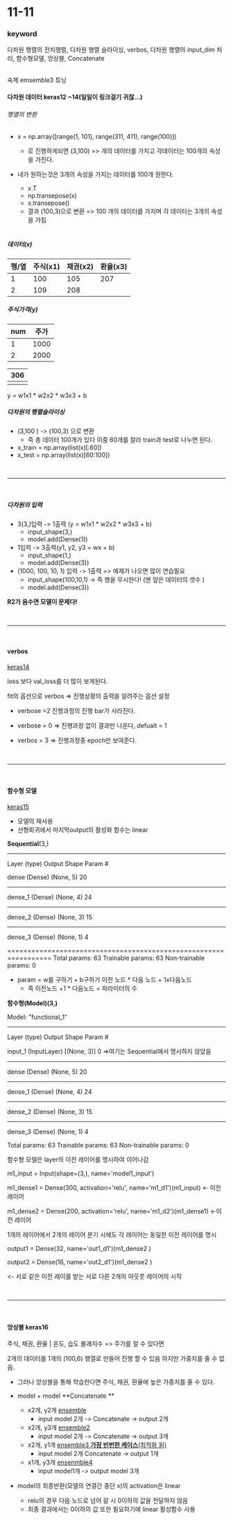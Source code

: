 # 11-11 

### keyword

다차원 행렬의 전치행렬, 다차원 행렬 슬라이싱, verbos, 다차원 행렬의 input_dim 처리, 함수형모델, 앙상블, Concatenate 

## 

숙제 emsemble3  튜닝

#### 다차원 데이터 keras12 ~14(일일이 링크걸기 귀찮...)

###### 행열의 변환

- x = np.array([range(1, 101), range(311, 411), range(100)]) 
  - 로 진행하게되면 (3,100) => 개의 데이터를 가지고  각데이터는 100개의 속성을 가진다.

- 내가 원하는것은 3개의 속성을 가지는 데이터를 100개 원한다. 

  - x.T
  - np.transepose(x)
  - x.transepose()
  - 결과 (100,3)으로 변환 => 100 개의 데이터를 가지며 각 데이터는 3개의 속성을 가짐

  <br>

##### 데이터(x)

| 행/열 | 주식(x1) | 채권(x2) | 환율(x3) |
| ----- | -------- | -------- | -------- |
| 1     | 100      | 105      | 207      |
| 2     | 109      | 208      |          |



##### 주식가격(y)

| num  | 주가 |
| ---- | ---- |
| 1    | 1000 |
| 2    | 2000 |

| 306  |
| ---- |
|      |

y = w1x1 * w2x2 * w3x3 + b

##### 다차원의 행렬슬라이싱

- (3,100 ) -> (100,3) 으로 변환
  - 즉 총 데이터 100개가 있다 이중 60개를 잘라 train과 test로 나누면 된다.
- x_train = np.array(list(x)[:60]) 
- x_test = np.array(list(x)[60:100])

<br>

----------------------------------

<br>

##### 다차원의 입력 

- 3(3,)입력 -> 1출력 (y = w1x1 * w2x2 * w3x3 + b)
  - input_shape(3,)
  - model.add(Dense(1))
- 1입력 -> 3출력(y1, y2, y3 =  wx + b)
  - input_shape(1,)
  - model.add(Dense(3))
- (1000, 100, 10, 1) 입력 -> 1출력 => 예제가 나오면 많이 연습필요
  - input_shape(100,10,1) -> 즉 행을 무시한다! (맨 앞은 데이터의 갯수 )
  - model.add(Dense(3))



**R2가 음수면 모델이 문제다!**



<br>

-----------

<br>

#### verbos 

<a href='https://github.com/Kmmanki/bit_seoul/blob/main/keras/keras14_verbose.py'>keras14</a>

loss 보다 val_loss를 더 많이 보게된다.

fit의 옵션으로  verbos => 진행상황의 출력을 알려주는 옵션 설정

- verbose =2 진행과정의 진행 bar가 사라진다.

-  verbose = 0 => 진행과정 없이 결과만 나온다, defualt = 1
- verbos = 3 => 진행과정중 epoch만 보여준다.

<br>

----------------

<br>

#### 함수형 모델 
<a href='https://github.com/Kmmanki/bit_seoul/blob/main/keras/keras15_hammsu.py'>keras15</a> 

- 모델의 재사용
- 선형회귀에서 마지막output의 활성화 함수는 linear

**Sequential**(3,)

_________________________________________________________________
Layer (type)                 Output Shape              Param #

dense (Dense)                (None, 5)                 20
_________________________________________________________________
dense_1 (Dense)              (None, 4)                 24
_________________________________________________________________
dense_2 (Dense)              (None, 3)                 15
_________________________________________________________________
dense_3 (Dense)              (None, 1)                 4

=================================================================
Total params: 63
Trainable params: 63
Non-trainable params: 0

- param = w를 구하기 + b구하기  이전 노드 * 다음 노드 + 1x다음노드
  - 즉 이전노드 +1 * 다음노드  = 파라미터의 수 

**함수형(Model)(3,)**

Model: "functional_1"
_________________________________________________________________
Layer (type)                 Output Shape              Param #

input_1 (InputLayer)         [(None, 3)]               0 =>여기는 Sequential에서 명시하지 않았음
_________________________________________________________________
dense (Dense)                (None, 5)                 20
_________________________________________________________________
dense_1 (Dense)              (None, 4)                 24
_________________________________________________________________
dense_2 (Dense)              (None, 3)                 15
_________________________________________________________________
dense_3 (Dense)              (None, 1)                 4

Total params: 63
Trainable params: 63
Non-trainable params: 0



함수형 모델은 layer의 이전 레이어를 명시하여 이어나감



m1_input = Input(shape=(3,), name='model1_input')

m1_dense1 = Dense(300, activation='relu', name='m1_d1')(m1_input)  <- 이전 레이어

m1_dense2 = Dense(200, activation='relu', name='m1_d2')(m1_dense1) <-이전 레이어



1개의 레이어에서 2개의 레이어 분기 시에도 각 레이어는 동일한 이전 레이어를 명시



output1 = Dense(32, name='out1_d1')(m1_dense2 ) 

output2 = Dense(16, name='out2_d1')(m1_dense2 )



<- 서로 같은 이전 레이를 받는 서로 다른 2개의 아웃풋 레이어의 시작

<br>

------------

<br>

#### 앙상블 keras16

주식, 채권, 환율 | 온도, 습도 불괘지수  => 주가를 알 수 있다면

2개의 데이터를 1개의 (100,6) 행열로 만들어 진행 할 수 있음 하지만 가중치를 줄 수 없음.



- 그러나 앙상블을 통해 학습한다면 주식, 채권, 환율에 높은 가중치를 줄 수 있다.

- model + model **Concatenate **
  - x2개, y2개 <a href='https://github.com/Kmmanki/bit_seoul/blob/main/keras/keras16_ensemble.py'>ensemble</a>
    - input model 2개  -> Concatenate -> output 2개
  - x2개, y3개 <a href='https://github.com/Kmmanki/bit_seoul/blob/main/keras/keras16_ensemble2.py'>ensemble2</a>
    - input model 2개 -> Concatenate -> output 3개
  - x2개, y1개 <a href='https://github.com/Kmmanki/bit_seoul/blob/main/keras/keras16_ensemble3.py'>ensemble3 **가장 빈번한 케이스**(최적화 됨)</a> 
    - input model 2개   Concatenate -> output 1개
  - x1개, y3개 <a href='https://github.com/Kmmanki/bit_seoul/blob/main/keras/keras16_ensemble4.py'>ensenmble4</a> 
    - input model1개 -> output model 3개 
- model의 최종반환(모델의 연결간 종단 x)의  activation은 linear
  - relu의 경우 다음 노드로 넘어 갈 시 0이하의 값을 전달하지 않음
  - 최종 결과에서는 0이하의 값 또한 필요하기에 linear 활성함수 사용







































